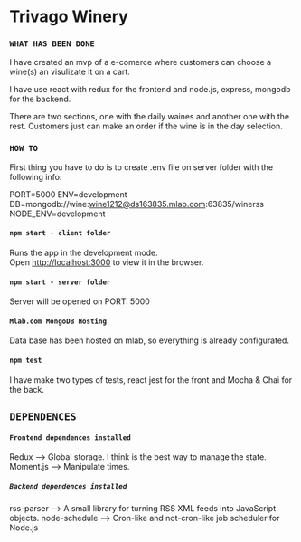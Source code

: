 # Trivago Winery

### `WHAT HAS BEEN DONE`

I have created an mvp of a e-comerce where customers can choose a wine(s) an visulizate it on a cart.

I have use react with redux for the frontend and node.js, express, mongodb for the backend.

There are two sections, one with the daily waines and another one with the rest. Customers just can make an order if the wine is in the day selection.


### `HOW TO`

First thing you have to do is to create .env file on server folder with the following info:

PORT=5000
ENV=development
DB=mongodb://wine:wine1212@ds163835.mlab.com:63835/winerss
NODE_ENV=development

#### `npm start - client folder`

Runs the app in the development mode.<br>
Open [http://localhost:3000](http://localhost:3000) to view it in the browser.

#### `npm start - server folder`

Server will be opened on PORT: 5000

#### `Mlab.com MongoDB Hosting`

Data base has been hosted on mlab, so everything is already configurated.


#### `npm test`

I have make two types of tests, react jest for the front and Mocha & Chai for the back.

## `DEPENDENCES`

#### `Frontend dependences installed`

Redux --> Global storage. I think is the best way to manage the state.
Moment.js --> Manipulate times.


##### `Backend dependences installed`

rss-parser --> A small library for turning RSS XML feeds into JavaScript objects.
node-schedule -->  Cron-like and not-cron-like job scheduler for Node.js